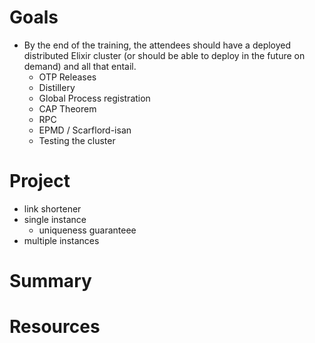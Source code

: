 # Goals
* By the end of the training, the attendees should have a deployed distributed Elixir cluster (or should be able to deploy in the future on demand) and all that entail.
    * OTP Releases
    * Distillery
    * Global Process registration
    * CAP Theorem
    * RPC
    * EPMD / Scarflord-isan
    * Testing the cluster

# Project
* link shortener
* single instance
  * uniqueness guaranteee
 * multiple instances

# Summary

# Resources
